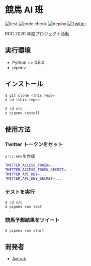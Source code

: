 # 競馬 AI 班

![test](https://github.com/ritscc/rcc-keiba-2020/workflows/test/badge.svg)
![code check](https://github.com/ritscc/rcc-keiba-2020/workflows/code%20check/badge.svg)
![deploy](https://github.com/ritscc/rcc-keiba-2020/workflows/deploy/badge.svg)
[![Twitter](https://img.shields.io/badge/Twitter-競馬AI班-blue?style=flat-square&logo=twitter)](https://twitter.com/search?q=%23rcc_keiba)

RCC 2020 年度プロジェクト活動

## 実行環境

- Python ~> 3.8.0
- pipenv

## インストール

```sh
$ git clone <this repo>
$ cd <this repo>

$ cd src
$ pipenv install
```

## 使用方法

### Twitter トークンをセット

`src/.env`を作成

```sh
TWITTER_ACCESS_TOKEN=...
TWITTER_ACCESS_TOKEN_SECRET=...
TWITTER_API_KEY=...
TWITTER_API_KEY_SECRET=...
```

### テストを実行

```sh
$ cd src
$ pipenv run test
```

### 競馬予想結果をツイート

```sh
$ pipenv run start
```

## 開発者

- [Averak](https://github.com/averak)
